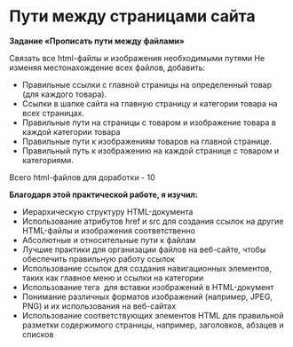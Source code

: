 # Пути между страницами сайта

**Задание «Прописать пути между файлами»**

Связать все html-файлы и изображения необходимыми путями
Не изменяя местонахождение всех файлов, добавить:
- Правильные ссылки с главной страницы на определенный товар (для каждого товара).
- Ссылки в шапке сайта на главную страницу и категории товара на всех страницах.
- Правильные пути на страницы с товаром и изображение товара в каждой категории товара
- Правильные пути к изображениям товаров на главной странице.
- Правильный путь к изображению на каждой странице с товаром и категориями.
  
Всего html-файлов для доработки - 10


**Благодаря этой практической работе, я изучил:**
- Иерархическую структуру HTML-документа
- Использование атрибутов href и src для создания ссылок на другие HTML-файлы и изображения соответственно
- Абсолютные и относительные пути к файлам
- Лучшие практики для организации файлов на веб-сайте, чтобы обеспечить правильную работу ссылок
- Использование ссылок для создания навигационных элементов, таких как главное меню и ссылки на категории
- Использование тега <img> для вставки изображений в HTML-документ
- Понимание различных форматов изображений (например, JPEG, PNG) и их использования на веб-сайтах
- Использование соответствующих элементов HTML для правильной разметки содержимого страницы, например, заголовков, абзацев и списков

